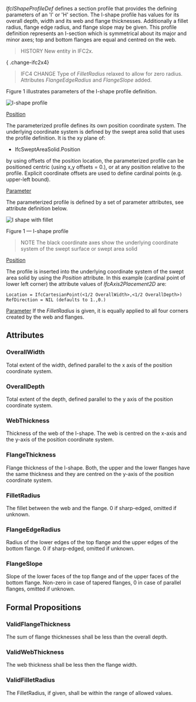 _IfcIShapeProfileDef_ defines a section profile that provides the defining parameters of an 'I' or 'H' section. The I-shape profile has values for its overall depth, width and its web and flange thicknesses. Additionally a fillet radius, flange edge radius, and flange slope may be given. This profile definition represents an I-section which is symmetrical about its major and minor axes; top and bottom flanges are equal and centred on the web.

<!-- end of short definition -->


> HISTORY New entity in IFC2x.

{ .change-ifc2x4}
> IFC4 CHANGE Type of _FilletRadius_ relaxed to allow for zero radius. Attributes _FlangeEdgeRadius_ and _FlangeSlope_ added.

Figure 1 illustrates parameters of the I-shape profile definition.

![I-shape profile](../../../../figures/ifcishapeprofiledef-layout1.gif)

<u>Position</u>

The parameterized profile defines its own position coordinate system. The underlying coordinate system is defined by the swept area solid that uses the profile definition. It is the xy plane of:

 * IfcSweptAreaSolid.Position

by using offsets of the position location, the parameterized profile can be positioned centric (using x,y offsets = 0.), or at any position relative to the profile. Explicit coordinate offsets are used to define cardinal points (e.g. upper-left bound).

<u>Parameter</u>

The parameterized profile is defined by a set of parameter attributes, see attribute definition below.

![I shape with fillet](../../../../figures/ifcishapeprofiledef-layout2.gif)

Figure 1 — I-shape profile

> NOTE The black coordinate axes show the underlying coordinate system of the swept surface or swept area solid

<u>Position</u>

The profile is inserted into the underlying coordinate system of the swept area solid by using the <em>Position</em> attribute. In this example (cardinal point of lower left corner) the attribute values of <em>IfcAxis2Placement2D</em> are:

```
Location = IfcCartesianPoint(<1/2 OverallWidth>,<1/2 OverallDepth>)
RefDirection = NIL (defaults to 1.,0.)
```

<u>Parameter</u>
If the <em>FilletRadius</em>
is given, it is equally applied to all four corners created by the web
and flanges.

## Attributes

### OverallWidth
Total extent of the width, defined parallel to the x axis of the position coordinate system.

### OverallDepth
Total extent of the depth, defined parallel to the y axis of the position coordinate system.

### WebThickness
Thickness of the web of the I-shape. The web is centred on the x-axis and the y-axis of the position coordinate system.

### FlangeThickness
Flange thickness of the I-shape. Both, the upper and the lower flanges have the same thickness and they are centred on the y-axis of the position coordinate system.

### FilletRadius
The fillet between the web and the flange. 0 if sharp-edged, omitted if unknown.

### FlangeEdgeRadius
Radius of the lower edges of the top flange and the upper edges of the bottom flange. 0 if sharp-edged, omitted if unknown.

### FlangeSlope
Slope of the lower faces of the top flange and of the upper faces of the bottom flange. Non-zero in case of tapered flanges, 0 in case of parallel flanges, omitted if unknown.

## Formal Propositions

### ValidFlangeThickness
The sum of flange thicknesses shall be less than the overall depth.

### ValidWebThickness
The web thickness shall be less then the flange width.

### ValidFilletRadius
The FilletRadius, if given, shall be within the range of allowed values.
